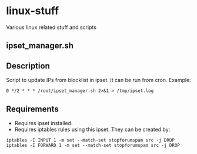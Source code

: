 # linux-stuff
Various linux related stuff and scripts

## ipset_manager.sh

Description
---------
Script to update IPs from blocklist in ipset.
It can be run from cron. Example:

```
0 */2 * * * /root/ipset_manager.sh 2>&1 > /tmp/ipset.log
```

Requirements
---------

- Requires ipset installed.
- Requires iptables rules using this ipset. They can be created by:

```
iptables -I INPUT 1 -m set --match-set stopforumspam src -j DROP
iptables -I FORWARD 1 -m set --match-set stopforumspam src -j DROP
```
